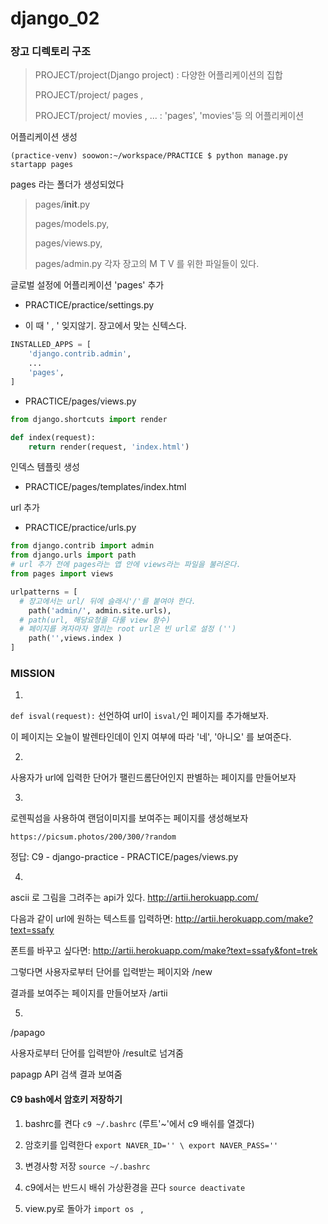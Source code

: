 # django_02 

### 장고 디렉토리 구조

> PROJECT/project(Django project) : 다양한 어플리케이션의 집합 
>
> PROJECT/project/ pages , 
>
> PROJECT/project/ movies ,  ...   : 'pages', 'movies'등 의 어플리케이션 

 어플리케이션 생성 

``` shell
(practice-venv) soowon:~/workspace/PRACTICE $ python manage.py startapp pages 
```

pages 라는 폴더가 생성되었다

> pages/__init__.py 
>
> pages/models.py, 
>
> pages/views.py, 
>
> pages/admin.py  각자 장고의 M T V 를 위한 파일들이 있다.



글로벌 설정에 어플리케이션 'pages' 추가

- PRACTICE/practice/settings.py  

* 이 때 ' , ' 잊지않기. 장고에서 맞는 신텍스다.

``` python
INSTALLED_APPS = [
    'django.contrib.admin',
    ... 
    'pages',
]
```



- PRACTICE/pages/views.py 

```python
from django.shortcuts import render

def index(request):
    return render(request, 'index.html')
```

인덱스 템플릿 생성

- PRACTICE/pages/templates/index.html 

url 추가 

- PRACTICE/practice/urls.py

```python
from django.contrib import admin
from django.urls import path
# url 추가 전에 pages라는 앱 안에 views라는 파일을 불러온다. 
from pages import views

urlpatterns = [
  # 장고에서는 url/ 뒤에 슬래시'/'를 붙여야 한다.
    path('admin/', admin.site.urls),
  # path(url, 해당요청을 다룰 view 함수)
  # 페이지를 켜자마자 열리는 root url은 빈 url로 설정 ('')
    path('',views.index )
]
```



###  MISSION

1.

`def isval(request):` 선언하여 url이 `isval/`인 페이지를 추가해보자. 

이 페이지는 오늘이 발렌타인데이 인지 여부에 따라 '네', '아니오' 를 보여준다. 

2.

사용자가 url에 입력한  단어가 팰린드롬단어인지 판별하는 페이지를 만들어보자

3.

로렌픽섬을 사용하여 랜덤이미지를 보여주는 페이지를 생성해보자

```
https://picsum.photos/200/300/?random
```

정답: C9 -  django-practice   -   PRACTICE/pages/views.py  

4.

ascii 로 그림을 그려주는 api가 있다. http://artii.herokuapp.com/

다음과 같이 url에 원하는 텍스트를 입력하면: http://artii.herokuapp.com/make?text=ssafy

폰트를 바꾸고 싶다면: http://artii.herokuapp.com/make?text=ssafy&font=trek

그렇다면 사용자로부터 단어를 입력받는 페이지와 /new 

결과를 보여주는 페이지를 만들어보자 /artii 



5.

/papago 

사용자로부터 단어를 입력받아 /result로 넘겨줌

papagp API 검색 결과 보여줌 







####  C9 bash에서 암호키 저장하기

1. bashrc를 켠다 `c9 ~/.bashrc`  (루트'~'에서 c9 배쉬를 열겠다)

2. 암호키를 입력한다 `export NAVER_ID='' \ export NAVER_PASS=''`

3. 변경사항 저장 `source ~/.bashrc`

4. c9에서는 반드시 배쉬 가상환경을 끈다  `source deactivate`

5. view.py로 돌아가 `import os ` , 